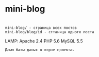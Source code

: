 # mini-blog

# 
    mini-blog/ - страница всех постов
    mini-blog/blog/id - сттаница одного поста

  LAMP:	
    Apache 2.4
    PHP 5.6
    MySQL 5.5

    Дамп базы даных в корне проекта.